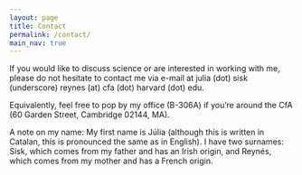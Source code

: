 ```yaml
---
layout: page
title: Contact
permalink: /contact/
main_nav: true
---
```


<p>If you would like to discuss science or are interested in working with me, please do not hesitate to contact me via e-mail at julia (dot) sisk (underscore) reynes (at) cfa (dot) harvard (dot) edu. 

<p> Equivalently, feel free to pop by my office (B-306A) if you’re around the CfA (60 Garden Street, Cambridge 02144, MA). 

<p> A note on my name: My first name is Júlia (although this is written in Catalan, this is pronounced the same as in English). I have two surnames: Sisk, which comes from my father and has an Irish origin, and Reynés, which comes from my mother and has a French origin.

